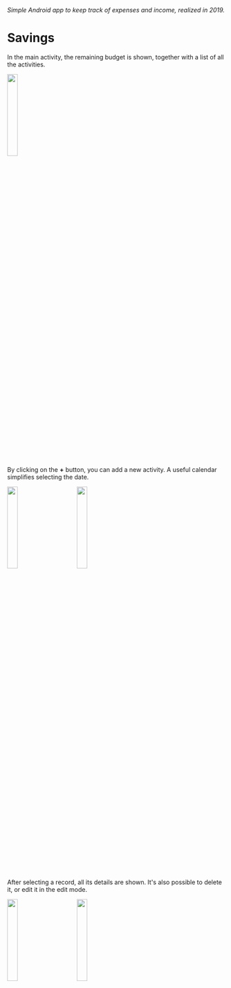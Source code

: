 _Simple Android app to keep track of expenses and income, realized in 2019._
# Savings

In the main activity, the remaining budget is shown, together with a list of all the activities.

<img src=https://user-images.githubusercontent.com/98694899/168151485-8ede58ce-12e9-4899-b8ba-5e85e43aa833.png width=22% height=22%>

<br><br>
By clicking on the **+** button, you can add a new activity. A useful calendar simplifies selecting the date.
<br>

<p float="left">
  <img src=https://user-images.githubusercontent.com/98694899/168151513-8c3ea320-71f8-448d-a15a-84e69e862449.png width=22% height=22%>
   &emsp;&emsp;&emsp; 
  <img src=https://user-images.githubusercontent.com/98694899/168151512-0a338f0a-4ffd-406f-9980-7bbe4ab57bf2.png width=22% height=22%>
</p>

<br><br>
After selecting a record, all its details are shown. It's also possible to delete it, or edit it in the edit mode.
<br>

<p float="left">
  <img src=https://user-images.githubusercontent.com/98694899/168151526-f7d71a74-dbaa-4604-a84d-e488e64c042a.png width=22% height=22%>
   &emsp;&emsp;&emsp; 
  <img src=https://user-images.githubusercontent.com/98694899/168151521-30344862-4cf2-4003-b657-8dbe6e575e86.png width=22% height=22%>
</p>

